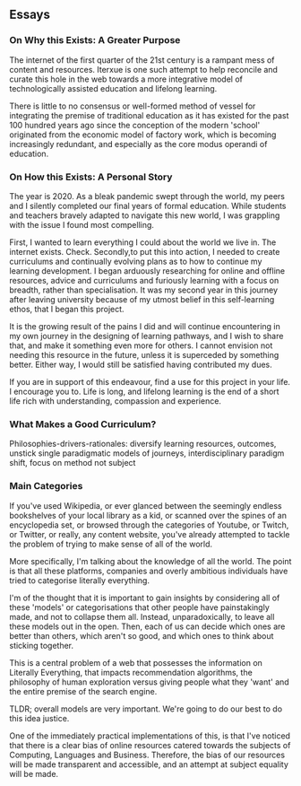## Essays

### On Why this Exists: A Greater Purpose

The internet of the first quarter of the 21st century is a rampant mess of content and resources. Iterxue is one such attempt to help reconcile and curate this hole in the web towards a more integrative model of technologically assisted education and lifelong learning.

There is little to no consensus or well-formed method of vessel for integrating the premise of traditional education as it has existed for the past 100 hundred years ago since the conception of the modern 'school' originated from the economic model of factory work, which is becoming increasingly redundant, and especially as the core modus operandi of education.

### On How this Exists: A Personal Story

The year is 2020. As a bleak pandemic swept through the world, my peers and I silently completed our final years of formal education. While students and teachers bravely adapted to navigate this new world, I was grappling with the issue I found most compelling.

First, I wanted to learn everything I could about the world we live in. The internet exists. Check. Secondly,to put this into action, I needed to create curriculums and continually evolving plans as to how to continue my learning development. I began arduously researching for online and offline resources, advice and curriculums and furiously learning with a focus on breadth, rather than specialisation. It was my second year in this journey after leaving university because of my utmost belief in this self-learning ethos, that I began this project.

It is the growing result of the pains I did and will continue
encountering in my own journey in the designing of learning pathways, and I wish to share that, and make it something even more for others. I cannot envision not needing this resource in the future, unless it is superceded by something better. Either way, I would still be
satisfied having contributed my dues.

If you are in support of this endeavour, find a use for this project in your life. I encourage you to. Life is long, and lifelong learning is the end of a short life rich with understanding, compassion and experience.

### What Makes a Good Curriculum?

Philosophies-drivers-rationales: diversify learning resources,
outcomes, unstick single paradigmatic models of journeys,
interdisciplinary paradigm shift, focus on method not subject

### Main Categories

If you've used Wikipedia, or ever glanced between the seemingly
endless bookshelves of your local library as a kid, or scanned over the spines of an encyclopedia set, or browsed through the categories of Youtube, or Twitch, or Twitter, or really, any content website, you've already attempted to tackle the problem of trying to make sense of all of the world.

More specifically, I'm talking about the knowledge of all the world. The point is that all these platforms, companies and overly ambitious individuals have tried to categorise literally everything.

I'm of the thought that it is important to gain insights by
considering all of these 'models' or categorisations that other people have painstakingly made, and not to collapse them all. Instead, unparadoxically, to leave all these models out in the open. Then, each of us can decide which ones are better than others, which aren't so good, and which ones to think about sticking together.

This is a central problem of a web that possesses the information on Literally Everything, that impacts recommendation algorithms, the philosophy of human exploration versus giving people what they 'want' and the entire premise of the search engine.

TLDR; overall models are very important. We're going to do our best to do this idea justice.

One of the immediately practical implementations of this, is that I've noticed that there is a clear bias of online resources catered towards the subjects of Computing, Languages and Business. Therefore, the bias of our resources will be made transparent and accessible, and an attempt at subject equality will be made.

  <!-- // Evaluating curriculums: qualitative-quantitative, trust, futurism
  // Plans: quotes, futurism -->
